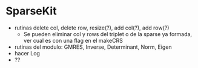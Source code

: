 # SparseKit
- rutinas delete col, delete row, resize(?), add col(?), add row(?)
  * Se pueden eliminar col y rows del triplet o de la sparse ya formada, ver cual es con una flag en el makeCRS
- rutinas del modulo: GMRES, Inverse, Determinant, Norm, Eigen
- hacer Log
- ??
